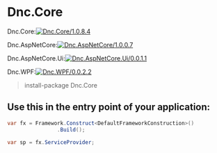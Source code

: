 ﻿Dnc.Core
===

Dnc.Core:[![Dnc.Core/1.0.8.4](https://img.shields.io/badge/nuget-1.0.8.4-blue.svg)](https://www.nuget.org/packages/Dnc.Core/1.0.8.4)

Dnc.AspNetCore:[![Dnc.AspNetCore/1.0.0.7](https://img.shields.io/badge/nuget-1.0.0.7-blue.svg)](https://www.nuget.org/packages/Dnc.AspNetCore/1.0.0.7)

Dnc.AspNetCore.Ui:[![Dnc.AspNetCore.Ui/0.0.1.1](https://img.shields.io/badge/nuget-0.0.1.1-blue.svg)](https://www.nuget.org/packages/Dnc.AspNetCore.Ui/0.0.1.1)

Dnc.WPF:[![Dnc.WPF/0.0.2.2](https://img.shields.io/badge/nuget-0.0.2.1-blue.svg)](https://www.nuget.org/packages/Dnc.WPF/0.0.2.2)

> install-package Dnc.Core


## Use this in the entry point of your application: 

```c#
var fx = Framework.Construct<DefaultFrameworkConstruction>()
                .Build();

var sp = fx.ServiceProvider;
```


